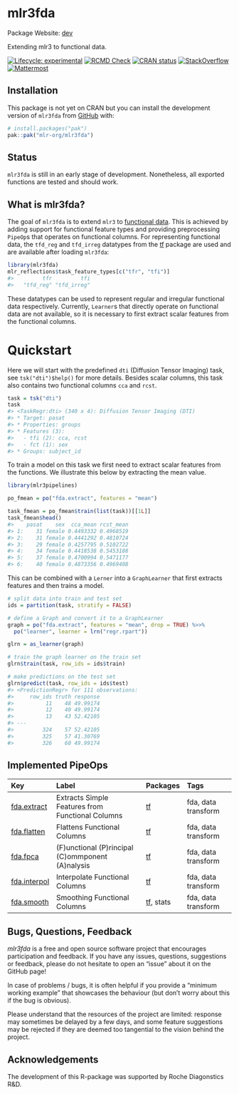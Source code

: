 
# mlr3fda

Package Website: [dev](https://mlr3fda.mlr-org.com/)

Extending mlr3 to functional data.

<!-- badges: start -->

[![Lifecycle:
experimental](https://img.shields.io/badge/lifecycle-experimental-orange.svg)](https://lifecycle.r-lib.org/articles/stages.html#experimental)
[![RCMD
Check](https://github.com/mlr-org/mlr3fda/actions/workflows/rcmdcheck.yaml/badge.svg)](https://github.com/mlr-org/mlr3fda/actions/workflows/rcmdcheck.yaml)
[![CRAN
status](https://www.r-pkg.org/badges/version/mlr3fda)](https://CRAN.R-project.org/package=mlr3fda)
[![StackOverflow](https://img.shields.io/badge/stackoverflow-mlr3-orange.svg)](https://stackoverflow.com/questions/tagged/mlr3)
[![Mattermost](https://img.shields.io/badge/chat-mattermost-orange.svg)](https://lmmisld-lmu-stats-slds.srv.mwn.de/mlr_invite/)
<!-- badges: end -->

## Installation

This package is not yet on CRAN but you can install the development
version of `mlr3fda` from [GitHub](https://github.com/) with:

``` r
# install.packages("pak")
pak::pak("mlr-org/mlr3fda")
```

## Status

`mlr3fda` is still in an early stage of development. Nonetheless, all
exported functions are tested and should work.

## What is mlr3fda?

The goal of `mlr3fda` is to extend `mlr3` to [functional
data](https://en.wikipedia.org/wiki/Functional_data_analysis). This is
achieved by adding support for functional feature types and providing
preprocessing `PipeOp`s that operates on functional columns. For
representing functional data, the `tfd_reg` and `tfd_irreg` datatypes
from the [tf](https://github.com/tidyfun/tf) package are used and are
available after loading `mlr3fda`:

``` r
library(mlr3fda)
mlr_reflections$task_feature_types[c("tfr", "tfi")]
#>         tfr         tfi 
#>   "tfd_reg" "tfd_irreg"
```

These datatypes can be used to represent regular and irregular
functional data respectively. Currently, `Learner`s that directly
operate on functional data are not available, so it is necessary to
first extract scalar features from the functional columns.

# Quickstart

Here we will start with the predefined `dti` (Diffusion Tensor Imaging)
task, see `tsk("dti")$help()` for more details. Besides scalar columns,
this task also contains two functional columns `cca` and `rcst`.

``` r
task = tsk("dti")
task
#> <TaskRegr:dti> (340 x 4): Diffusion Tensor Imaging (DTI)
#> * Target: pasat
#> * Properties: groups
#> * Features (3):
#>   - tfi (2): cca, rcst
#>   - fct (1): sex
#> * Groups: subject_id
```

To train a model on this task we first need to extract scalar features
from the functions. We illustrate this below by extracting the mean
value.

``` r
library(mlr3pipelines)

po_fmean = po("fda.extract", features = "mean")

task_fmean = po_fmean$train(list(task))[[1L]]
task_fmean$head()
#>    pasat    sex  cca_mean rcst_mean
#> 1:    31 female 0.4493332 0.4968519
#> 2:    31 female 0.4441292 0.4810724
#> 3:    29 female 0.4257795 0.5102722
#> 4:    34 female 0.4418538 0.5453188
#> 5:    37 female 0.4700994 0.5471177
#> 6:    40 female 0.4873356 0.4969408
```

This can be combined with a `Lerner` into a `GraphLearner` that first
extracts features and then trains a model.

``` r
# split data into train and test set
ids = partition(task, stratify = FALSE)

# define a Graph and convert it to a GraphLearner
graph = po("fda.extract", features = "mean", drop = TRUE) %>>%
  po("learner", learner = lrn("regr.rpart"))

glrn = as_learner(graph)

# train the graph learner on the train set
glrn$train(task, row_ids = ids$train)

# make predictions on the test set
glrn$predict(task, row_ids = ids$test)
#> <PredictionRegr> for 111 observations:
#>     row_ids truth response
#>          11    48 49.99174
#>          12    40 49.99174
#>          13    43 52.42105
#> ---                       
#>         324    57 52.42105
#>         325    57 41.30769
#>         326    60 49.99174
```

## Implemented PipeOps

| Key                                                                            | Label                                            | Packages                                           | Tags                |
|:-------------------------------------------------------------------------------|:-------------------------------------------------|:---------------------------------------------------|:--------------------|
| [fda.extract](https://mlr3fda.mlr-org.com/reference/mlr_pipeops_fda.extract)   | Extracts Simple Features from Functional Columns | [tf](https://cran.r-project.org/package=tf)        | fda, data transform |
| [fda.flatten](https://mlr3fda.mlr-org.com/reference/mlr_pipeops_fda.flatten)   | Flattens Functional Columns                      | [tf](https://cran.r-project.org/package=tf)        | fda, data transform |
| [fda.fpca](https://mlr3fda.mlr-org.com/reference/mlr_pipeops_fda.fpca)         | (F)unctional (P)rincipal (C)ommponent (A)nalysis | [tf](https://cran.r-project.org/package=tf)        | fda, data transform |
| [fda.interpol](https://mlr3fda.mlr-org.com/reference/mlr_pipeops_fda.interpol) | Interpolate Functional Columns                   | [tf](https://cran.r-project.org/package=tf)        | fda, data transform |
| [fda.smooth](https://mlr3fda.mlr-org.com/reference/mlr_pipeops_fda.smooth)     | Smoothing Functional Columns                     | [tf](https://cran.r-project.org/package=tf), stats | fda, data transform |

## Bugs, Questions, Feedback

*mlr3fda* is a free and open source software project that encourages
participation and feedback. If you have any issues, questions,
suggestions or feedback, please do not hesitate to open an “issue” about
it on the GitHub page!

In case of problems / bugs, it is often helpful if you provide a
“minimum working example” that showcases the behaviour (but don’t worry
about this if the bug is obvious).

Please understand that the resources of the project are limited:
response may sometimes be delayed by a few days, and some feature
suggestions may be rejected if they are deemed too tangential to the
vision behind the project.

## Acknowledgements

The development of this R-package was supported by Roche Diagonstics
R&D.
